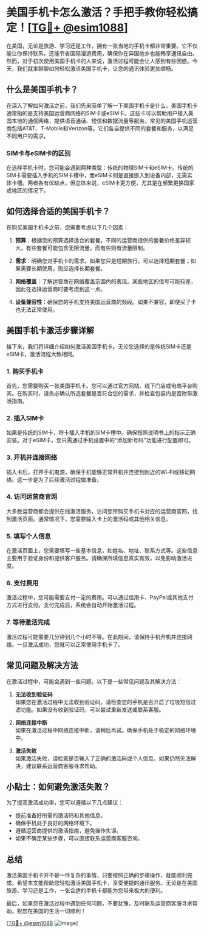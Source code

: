 # 美国手机卡怎么激活？手把手教你轻松搞定！[[TG💪+ @esim1088](https://t.me/s/esim1088)]

在美国，无论是旅游、学习还是工作，拥有一张当地的手机卡都非常重要。它不仅能让你保持联系，还能节省国际漫游费用，确保你在异国他乡也能畅享通讯自由。然而，对于初次使用美国手机卡的人来说，激活过程可能会让人感到有些困惑。今天，我们就来聊聊如何轻松激活美国手机卡，让您的通讯体验更加顺畅。

## 什么是美国手机卡？

在深入了解如何激活之前，我们先来简单了解一下美国手机卡是什么。美国手机卡通常指的是支持美国运营商网络的SIM卡或eSIM卡。这些卡可以帮助用户接入美国本地的通信网络，提供语音通话、短信和数据流量等服务。常见的美国手机运营商包括AT&T、T-Mobile和Verizon等。它们各自提供不同的套餐和服务，以满足不同用户的需求。

### SIM卡与eSIM卡的区别

在选择手机卡时，您可能会遇到两种类型：传统的物理SIM卡和eSIM卡。传统的SIM卡需要插入手机的SIM卡槽中，而eSIM卡则是直接嵌入到设备内部，无需实体卡槽。两者各有优缺点，但总体来说，eSIM卡更方便，尤其是在频繁更换国家或地区的情况下。

## 如何选择合适的美国手机卡？

在购买美国手机卡之前，您需要考虑以下几个因素：

1. **预算**：根据您的预算选择适合的套餐。不同的运营商提供的套餐价格差异较大，有些套餐可能包含无限流量，而有些则有流量限制。
   
2. **需求**：明确您对手机卡的需求。如果您只是短期旅行，可以选择短期套餐；如果需要长期使用，则应选择长期套餐。

3. **网络覆盖**：了解运营商在网络覆盖范围内的表现。某些地区的信号可能较差，因此在选择运营商时要考虑到这一点。

4. **设备兼容性**：确保您的手机支持美国运营商的频段。如果不兼容，即使买了卡也无法正常使用。

## 美国手机卡激活步骤详解

接下来，我们将详细介绍如何激活美国手机卡。无论您选择的是传统SIM卡还是eSIM卡，激活流程大致相同。

### 1. 购买手机卡

首先，您需要购买一张美国手机卡。您可以通过官方网站、线下门店或电商平台购买。在购买时，请务必确认所选套餐是否符合您的需求，并检查包装内是否附带激活指南。

### 2. 插入SIM卡

如果是传统的SIM卡，将卡插入手机的SIM卡槽中。确保按照说明书上的指示正确安装。对于eSIM卡，您只需通过手机设置中的“添加新号码”功能进行配置即可。

### 3. 开机并连接网络

插入卡后，打开手机电源，确保手机能够正常开机并连接到附近的Wi-Fi或移动网络。这一步是为了后续激活过程做准备。

### 4. 访问运营商官网

大多数运营商都会提供在线激活服务。访问您所购买手机卡对应的运营商官网，找到激活页面。通常情况下，您需要输入卡上的激活码或其他相关信息。

### 5. 填写个人信息

在激活页面上，您需要填写一些基本信息，如姓名、地址、联系方式等。这些信息主要用于验证身份和提供客户服务。请确保所填信息真实有效，以免影响激活进度。

### 6. 支付费用

激活过程中，您可能需要支付一定的费用。可以通过信用卡、PayPal或其他支付方式进行支付。支付完成后，系统会自动开始激活过程。

### 7. 等待激活完成

激活过程可能需要几分钟到几个小时不等。在此期间，请保持手机开机并连接网络。一旦激活成功，您就可以正常使用手机卡了。

## 常见问题及解决方法

在激活过程中，可能会遇到一些问题。以下是一些常见问题及其解决方法：

1. **无法收到验证码**  
   如果您在激活过程中无法收到验证码，请检查您的手机是否开启了垃圾短信过滤功能。如果没有收到验证码，可以尝试重新发送或联系客服。

2. **网络连接中断**  
   如果在激活过程中网络连接中断，请稍后再试。确保手机处于稳定的网络环境中。

3. **激活失败**  
   如果激活失败，请检查是否输入了正确的激活码或个人信息。如果仍然无法解决，建议联系运营商客服寻求帮助。

## 小贴士：如何避免激活失败？

为了提高激活成功率，您可以遵循以下几点建议：

- 提前准备好所需的激活码和其他信息。
- 确保手机处于良好的网络环境下。
- 遵循运营商提供的激活指南，避免操作失误。
- 如果不确定某些步骤，可以直接联系运营商客服咨询。

## 总结

激活美国手机卡并不是一件复杂的事情，只要按照正确的步骤操作，就能顺利完成。希望本文能帮助您轻松激活美国手机卡，享受便捷的通讯服务。无论是在美国旅游、学习还是工作，一张合适的手机卡都能为您带来极大的便利。

最后，如果您在激活过程中遇到任何问题，不要犹豫，及时联系运营商客服寻求帮助。祝您在美国的生活一切顺利！

[[TG💪+ @esim1088](https://t.me/s/esim1088) ![Image](https://i.postimg.cc/4NQfJmqS/Snipaste-2025-05-13-00-14-12.png)]